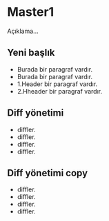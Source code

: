 # Master1
Açıklama...

## Yeni başlık
- Burada bir paragraf vardır.
- Burada bir paragraf vardır.
- 1.Header bir paragraf vardır.
- 2.Hheader bir paragraf vardır.


## Diff yönetimi
- diffler.
- diffler.
- diffler.
- diffler.

## Diff yönetimi copy
- diffler.
- diffler.
- diffler.
- diffler.